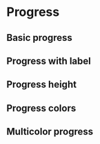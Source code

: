 # Progress

## Basic progress

<code-preview>
  <template>
    <div class="flex w-full h-4 my-3 overflow-hidden text-xs text-center text-white bg-gray-200 rounded">
      <div class="bg-blue-500" role="progressbar" aria-valuenow="0" aria-valuemin="0" aria-valuemax="100"></div>
    </div>
    <div class="flex w-full h-4 my-3 overflow-hidden text-xs text-center text-white bg-gray-200 rounded">
      <div class="bg-blue-500" role="progressbar" style="width: 25%" aria-valuenow="25" aria-valuemin="0" aria-valuemax="100"></div>
    </div>
    <div class="flex w-full h-4 my-3 overflow-hidden text-xs text-center text-white bg-gray-200 rounded">
      <div class="bg-blue-500" role="progressbar" style="width: 50%" aria-valuenow="50" aria-valuemin="0" aria-valuemax="100"></div>
    </div>
    <div class="flex w-full h-4 my-3 overflow-hidden text-xs text-center text-white bg-gray-200 rounded">
      <div class="bg-blue-500" role="progressbar" style="width: 75%" aria-valuenow="75" aria-valuemin="0" aria-valuemax="100"></div>
    </div>
    <div class="flex w-full h-4 my-3 overflow-hidden text-xs text-center text-white bg-gray-200 rounded">
      <div class="bg-blue-500" role="progressbar" style="width: 100%" aria-valuenow="100" aria-valuemin="0" aria-valuemax="100"></div>
    </div>
  </template>
</code-preview>

## Progress with label

<code-preview>
  <template>
    <div class="flex w-full h-4 my-3 overflow-hidden text-xs text-center text-white bg-gray-200 rounded">
      <div class="bg-blue-500" role="progressbar" style="width: 50%" aria-valuenow="50" aria-valuemin="0" aria-valuemax="100">50%</div>
    </div>
  </template>
</code-preview>

## Progress height

<code-preview>
  <template>
    <div class="flex w-full h-1 my-3 overflow-hidden text-xs text-center text-white bg-gray-200 rounded">
      <div class="bg-blue-500" role="progressbar" style="width: 50%" aria-valuenow="50" aria-valuemin="0" aria-valuemax="100"></div>
    </div>
    <div class="flex w-full h-2 my-3 overflow-hidden text-xs text-center text-white bg-gray-200 rounded">
      <div class="bg-blue-500" role="progressbar" style="width: 50%" aria-valuenow="50" aria-valuemin="0" aria-valuemax="100"></div>
    </div>
    <div class="flex w-full h-2 my-3 overflow-hidden text-xs text-center text-white bg-gray-200 rounded">
      <div class="bg-blue-500" role="progressbar" style="width: 50%" aria-valuenow="50" aria-valuemin="0" aria-valuemax="100"></div>
    </div>
    <div class="flex w-full h-4 my-3 overflow-hidden text-xs text-center text-white bg-gray-200 rounded">
      <div class="bg-blue-500" role="progressbar" style="width: 50%" aria-valuenow="50" aria-valuemin="0" aria-valuemax="100"></div>
    </div>
  </template>
</code-preview>

## Progress colors

<code-preview>
  <template>
    <div class="flex w-full h-4 my-3 overflow-hidden text-xs text-center text-white bg-gray-200 rounded">
      <div class="bg-green-500" role="progressbar" style="width: 25%" aria-valuenow="25" aria-valuemin="0" aria-valuemax="100"></div>
    </div>
    <div class="flex w-full h-4 my-3 overflow-hidden text-xs text-center text-white bg-gray-200 rounded">
      <div class="bg-blue-600" role="progressbar" style="width: 50%" aria-valuenow="50" aria-valuemin="0" aria-valuemax="100"></div>
    </div>
    <div class="flex w-full h-4 my-3 overflow-hidden text-xs text-center text-white bg-gray-200 rounded">
      <div class="bg-yellow-500" role="progressbar" style="width: 75%" aria-valuenow="75" aria-valuemin="0" aria-valuemax="100"></div>
    </div>
    <div class="flex w-full h-4 my-3 overflow-hidden text-xs text-center text-white bg-gray-200 rounded">
      <div class="bg-red-600" role="progressbar" style="width: 100%" aria-valuenow="100" aria-valuemin="0" aria-valuemax="100"></div>
    </div>
  </template>
</code-preview>

## Multicolor progress

<code-preview>
  <template>
    <div class="flex w-full h-4 my-3 overflow-hidden text-xs text-center text-white bg-gray-200 rounded">
      <div class="bg-green-500" role="progressbar" style="width: 25%" aria-valuenow="25" aria-valuemin="0" aria-valuemax="100"></div>
      <div class="bg-blue-600" role="progressbar" style="width: 25%" aria-valuenow="50" aria-valuemin="0" aria-valuemax="100"></div>
      <div class="bg-yellow-500" role="progressbar" style="width: 25%" aria-valuenow="75" aria-valuemin="0" aria-valuemax="100"></div>
      <div class="bg-red-600" role="progressbar" style="width: 25%" aria-valuenow="100" aria-valuemin="0" aria-valuemax="100"></div>
    </div>
  </template>
</code-preview>